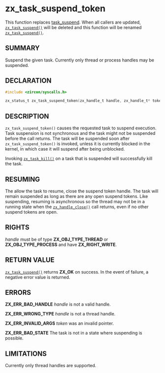 # zx_task_suspend_token

This function replaces [task_suspend](task_suspend.md). When all callers are
updated, [`zx_task_suspend()`] will be deleted and this function will be renamed
[`zx_task_suspend()`].

## SUMMARY

<!-- Contents of this heading updated by update-docs-from-fidl, do not edit. -->

Suspend the given task. Currently only thread or process handles may be suspended.

## DECLARATION

<!-- Contents of this heading updated by update-docs-from-fidl, do not edit. -->

```c
#include <zircon/syscalls.h>

zx_status_t zx_task_suspend_token(zx_handle_t handle, zx_handle_t* token);
```

## DESCRIPTION

`zx_task_suspend_token()` causes the requested task to suspend execution. Task
suspension is not synchronous and the task might not be suspended before the
call returns. The task will be suspended soon after `zx_task_suspend_token()` is
invoked, unless it is currently blocked in the kernel, in which case it will
suspend after being unblocked.

Invoking [`zx_task_kill()`] on a task that is suspended will successfully kill
the task.

## RESUMING

The allow the task to resume, close the suspend token handle. The task will
remain suspended as long as there are any open suspend tokens. Like suspending,
resuming is asynchronous so the thread may not be in a running state when the
[`zx_handle_close()`] call returns, even if no other suspend tokens
are open.

## RIGHTS

<!-- Contents of this heading updated by update-docs-from-fidl, do not edit. -->

*handle* must be of type **ZX_OBJ_TYPE_THREAD** or **ZX_OBJ_TYPE_PROCESS** and have **ZX_RIGHT_WRITE**.

## RETURN VALUE

[`zx_task_suspend()`] returns **ZX_OK** on success.
In the event of failure, a negative error value is returned.

## ERRORS

**ZX_ERR_BAD_HANDLE** *handle* is not a valid handle.

**ZX_ERR_WRONG_TYPE** *handle* is not a thread handle.

**ZX_ERR_INVALID_ARGS**  *token*  was an invalid pointer.

**ZX_ERR_BAD_STATE**  The task is not in a state where suspending is possible.

## LIMITATIONS

Currently only thread handles are supported.

<!-- References updated by update-docs-from-fidl, do not edit. -->

[`zx_handle_close()`]: handle_close.md
[`zx_task_kill()`]: task_kill.md
[`zx_task_suspend()`]: task_suspend.md
